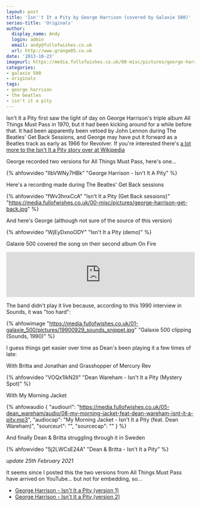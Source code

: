```yaml
---
layout: post
title: 'Isn''t It a Pity by George Harrison (covered by Galaxie 500)'
series-title: 'Originals'
author:
  display_name: Andy
  login: admin
  email: andy@fullofwishes.co.uk
  url: http://www.grange85.co.uk
date: '2013-10-23'
imageurl: https://media.fullofwishes.co.uk/00-misc/pictures/george-harrison-get-back.jpg
categories:
- galaxie 500
- originals
tags:
- george harrison
- the beatles
- isn't it a pity
---
```

Isn't It a Pity first saw the light of day on George Harrison's triple album All Things Must Pass in 1970, but it had been kicking around for a while before that. It had been apparently been vetoed by John Lennon during The Beatles' Get Back Sessions, and George may have put it forward as a Beatles track as early as 1966 for Revolver. If you're interested there's [a lot more to the Isn't It a Pity story over at Wikipedia](http://en.wikipedia.org/wiki/Isn%27t_It_a_Pity)

George recorded two versions for All Things Must Pass, here's one...

{% ahfowvideo "lIbVWNy7HBk" "George Harrison - Isn't It A Pity" %}

Here's a recording made during The Beatles' Get Back sessions

{% ahfowvideo "fWv3hnxCcA" "Isn't It a Pity (Get Back sessions)" "https://media.fullofwishes.co.uk/00-misc/pictures/george-harrison-get-back.jpg" %}

And here's George (although not sure of the source of this version)

{% ahfowvideo "WjEyDxnoODY" "Isn't It a Pity (demo)" %}

Galaxie 500 covered the song on their second album On Fire

<iframe class="bandcamp" style="border: 0; width: 100%; height: 120px;" src="https://bandcamp.com/EmbeddedPlayer/album=158016030/size=medium/bgcol=ffffff/linkcol=0687f5/t=10/transparent=true/" seamless><a href="http://galaxie500.bandcamp.com/album/on-fire">On Fire by Galaxie 500</a></iframe>

The band didn't play it live because, according to this 1990 interview in Sounds, it was "too hard":

{% ahfowimage "https://media.fullofwishes.co.uk/01-galaxie_500/pictures/19900929_sounds_snippet.jpg" "Galaxie 500 clipping (Sounds, 1990)" %}

I guess things get easier over time as Dean's been playing it a few times of late:

With Britta and Jonathan and Grasshopper of Mercury Rev

{% ahfowvideo "VOQx1IkN2II" "Dean Wareham - Isn't It a Pity (Mystery Spot)" %}

With My Morning Jacket

{% ahfowaudio {
"audiourl": "https://media.fullofwishes.co.uk/05-dean_wareham/audio/08-my-morning-jacket-feat-dean-wareham-isnt-it-a-pity.mp3",
"audiocap": "My Morning Jacket - Isn't It a Pity (feat. Dean Wareham)",
"sourceurl": "",
"sourcecap": ""
} %}

And finally Dean & Britta struggling through it in Sweden

{% ahfowvideo "5j2LWCsE24A" "Dean & Britta - Isn't It a Pity" %}

_update 25th February 2021_

It seems since I posted this the two versions from All Things Must Pass have arrived on YouTube... 
but not for embedding, so...

 - [George Harrison - Isn't It a Pity (version 1)](https://www.youtube.com/watch?v=lIbVWNy7HBk)
 - [George Harrison - Isn't It a Pity (version 2)](https://www.youtube.com/watch?v=bHV2CY5LOSQ)
